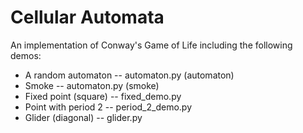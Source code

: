# Cellular Automata

An implementation of Conway's Game of Life including the following demos:

* A random automaton -- automaton.py (automaton)
* Smoke -- automaton.py (smoke)
* Fixed point (square) -- fixed\_demo.py
* Point with period 2 -- period\_2\_demo.py
* Glider (diagonal) -- glider.py
